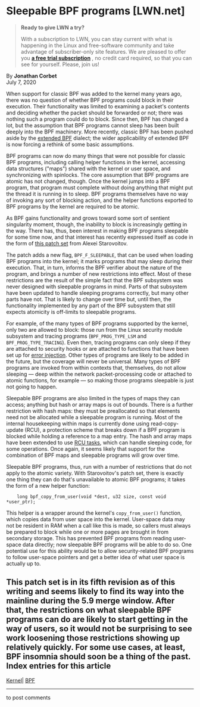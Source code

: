 # Sleepable BPF programs [LWN.net]

> **Ready to give LWN a try?**
> 
> With a subscription to LWN, you can stay current with what is happening in the Linux and free-software community and take advantage of subscriber-only site features. We are pleased to offer you **[a free trial subscription](https://lwn.net/Promo/nst-trial/claim)** , no credit card required, so that you can see for yourself. Please, join us! 

By **Jonathan Corbet**  
July 7, 2020 

When support for classic BPF was added to the kernel many years ago, there was no question of whether BPF programs could block in their execution. Their functionality was limited to examining a packet's contents and deciding whether the packet should be forwarded or not; there was nothing such a program could do to block. Since then, BPF has changed a lot, but the assumption that BPF programs cannot sleep has been built deeply into the BPF machinery. More recently, classic BPF has been pushed aside by the [extended BPF](/Articles/740157/) dialect; the wider applicability of extended BPF is now forcing a rethink of some basic assumptions. 

BPF programs can now do many things that were not possible for classic BPF programs, including calling helper functions in the kernel, accessing data structures ("maps") shared with the kernel or user space, and synchronizing with spinlocks. The core assumption that BPF programs are atomic has not changed, though. Once the kernel jumps into a BPF program, that program must complete without doing anything that might put the thread it is running in to sleep. BPF programs themselves have no way of invoking any sort of blocking action, and the helper functions exported to BPF programs by the kernel are required to be atomic. 

As BPF gains functionality and grows toward some sort of sentient singularity moment, though, the inability to block is increasingly getting in the way. There has, thus, been interest in making BPF programs sleepable for some time now, and that interest has recently expressed itself as code in the form of [this patch set](/ml/netdev/20200630043343.53195-1-alexei.starovoitov@gmail.com/) from Alexei Starovoitov. 

The patch adds a new flag, `BPF_F_SLEEPABLE`, that can be used when loading BPF programs into the kernel; it marks programs that may sleep during their execution. That, in turn, informs the BPF verifier about the nature of the program, and brings a number of new restrictions into effect. Most of these restrictions are the result of the simple fact that the BPF subsystem was never designed with sleepable programs in mind. Parts of that subsystem have been updated to handle sleeping programs correctly, but many other parts have not. That is likely to change over time but, until then, the functionality implemented by any part of the BPF subsystem that still expects atomicity is off-limits to sleepable programs. 

For example, of the many types of BPF programs supported by the kernel, only two are allowed to block: those run from the Linux security module subsystem and tracing programs (`BPF_PROG_TYPE_LSM` and `BPF_PROG_TYPE_TRACING`). Even then, tracing programs can only sleep if they are attached to security hooks or are attached to functions that have been set up for [error injection](/Articles/740146/). Other types of programs are likely to be added in the future, but the coverage will never be universal. Many types of BPF programs are invoked from within contexts that, themselves, do not allow sleeping — deep within the network packet-processing code or attached to atomic functions, for example — so making those programs sleepable is just not going to happen. 

Sleepable BPF programs are also limited in the types of maps they can access; anything but hash or array maps is out of bounds. There is a further restriction with hash maps: they must be preallocated so that elements need not be allocated while a sleepable program is running. Most of the internal housekeeping within maps is currently done using read-copy-update (RCU), a protection scheme that breaks down if a BPF program is blocked while holding a reference to a map entry. The hash and array maps have been extended to use [RCU tasks](/Articles/607117/), which can handle sleeping code, for some operations. Once again, it seems likely that support for the combination of BPF maps and sleepable programs will grow over time. 

Sleepable BPF programs, thus, run with a number of restrictions that do not apply to the atomic variety. With Starovoitov's patch set, there is exactly one thing they can do that's unavailable to atomic BPF programs; it takes the form of a new helper function: 
    
    
        long bpf_copy_from_user(void *dest, u32 size, const void *user_ptr);
    

This helper is a wrapper around the kernel's `copy_from_user()` function, which copies data from user space into the kernel. User-space data may not be resident in RAM when a call like this is made, so callers must always be prepared to block while one or more pages are brought in from secondary storage. This has prevented BPF programs from reading user-space data directly; now sleepable BPF programs will be able to do so. One potential use for this ability would be to allow security-related BPF programs to follow user-space pointers and get a better idea of what user space is actually up to. 

This patch set is in its fifth revision as of this writing and seems likely to find its way into the mainline during the 5.9 merge window. After that, the restrictions on what sleepable BPF programs can do are likely to start getting in the way of users, so it would not be surprising to see work loosening those restrictions showing up relatively quickly. For some use cases, at least, BPF insomnia should soon be a thing of the past.  
Index entries for this article  
---  
[Kernel](/Kernel/Index)| [BPF](/Kernel/Index#BPF)  
  


* * *

to post comments 
